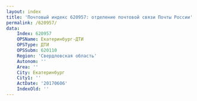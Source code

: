 ```yaml
---
layout: index
title: 'Почтовый индекс 620957: отделение почтовой связи Почты России'
permalink: /620957/
data:
    Index: 620957
    OPSName: Екатеринбург-ДТИ
    OPSType: ДТИ
    OPSSubm: 620110
    Region: 'Свердловская область'
    Autonom: ''
    Area: ''
    City: Екатеринбург
    City1: ''
    ActDate: '20170606'
    IndexOld: ''
---
```

